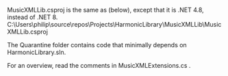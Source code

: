 ﻿MusicXMLLib.csproj is the same as (below), except that it is .NET 4.8, instead of .NET 8.
C:\Users\philip\source\repos\Projects\HarmonicLibrary\MusicXMLLib\MusicXMLLib.csproj

The Quarantine folder contains code that minimally depends on HarmonicLibrary.sln.

For an overview, read the comments in MusicXMLExtensions.cs .